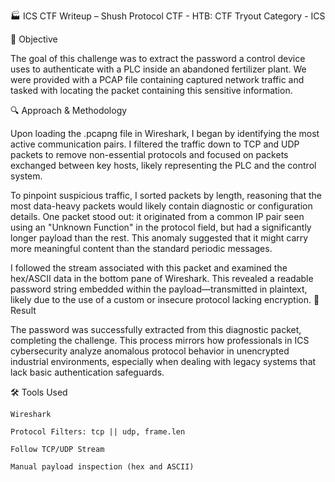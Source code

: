 🏭 ICS CTF Writeup – Shush Protocol
CTF - HTB: CTF Tryout
Category - ICS

🧠 Objective

The goal of this challenge was to extract the password a control device uses to authenticate with a PLC inside an abandoned fertilizer plant. We were provided with a PCAP file containing captured network traffic and tasked with locating the packet containing this sensitive information.

🔍 Approach & Methodology

Upon loading the .pcapng file in Wireshark, I began by identifying the most active communication pairs. I filtered the traffic down to TCP and UDP packets to remove non-essential protocols and focused on packets exchanged between key hosts, likely representing the PLC and the control system.

To pinpoint suspicious traffic, I sorted packets by length, reasoning that the most data-heavy packets would likely contain diagnostic or configuration details. One packet stood out: it originated from a common IP pair seen using an "Unknown Function" in the protocol field, but had a significantly longer payload than the rest. This anomaly suggested that it might carry more meaningful content than the standard periodic messages.

I followed the stream associated with this packet and examined the hex/ASCII data in the bottom pane of Wireshark. This revealed a readable password string embedded within the payload—transmitted in plaintext, likely due to the use of a custom or insecure protocol lacking encryption.
🔐 Result

The password was successfully extracted from this diagnostic packet, completing the challenge. This process mirrors how professionals in ICS cybersecurity analyze anomalous protocol behavior in unencrypted industrial environments, especially when dealing with legacy systems that lack basic authentication safeguards.

🛠️ Tools Used

    Wireshark

    Protocol Filters: tcp || udp, frame.len

    Follow TCP/UDP Stream

    Manual payload inspection (hex and ASCII)
